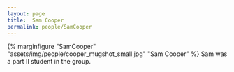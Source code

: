 ```yaml
---
layout: page
title:  Sam Cooper
permalink: people/SamCooper
---
```

{% marginfigure "SamCooper" "assets/img/people/cooper_mugshot_small.jpg" "Sam Cooper" %}
Sam was a part II student in the group.
